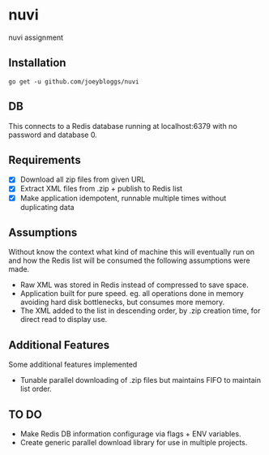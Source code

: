 # nuvi
nuvi assignment

## Installation
```shell
go get -u github.com/joeybloggs/nuvi
```

## DB 
This connects to a Redis database running at localhost:6379 with no password and database 0.

## Requirements
- [x] Download all zip files from given URL
- [x] Extract XML files from .zip + publish to Redis list
- [x] Make application idempotent, runnable multiple times without duplicating data

## Assumptions
Without know the context what kind of machine this will eventually run on and how the Redis list will be consumed the following assumptions were made.

- Raw XML was stored in Redis instead of compressed to save space.
- Application built for pure speed. eg. all operations done in memory avoiding hard disk bottlenecks, but consumes more memory.
- The XML added to the list in descending order, by .zip creation time, for direct read to display use.

## Additional Features
Some additional features implemented

- Tunable parallel downloading of .zip files but maintains FIFO to maintain list order.

## TO DO

- Make Redis DB information configurage via flags + ENV variables.
- Create generic parallel download library for use in multiple projects.